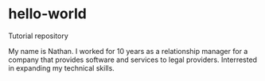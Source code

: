 # hello-world
Tutorial repository

My name is Nathan.  I worked for 10 years as a relationship manager for a company that provides software and services to legal providers.  Interrested in expanding my technical skills.
